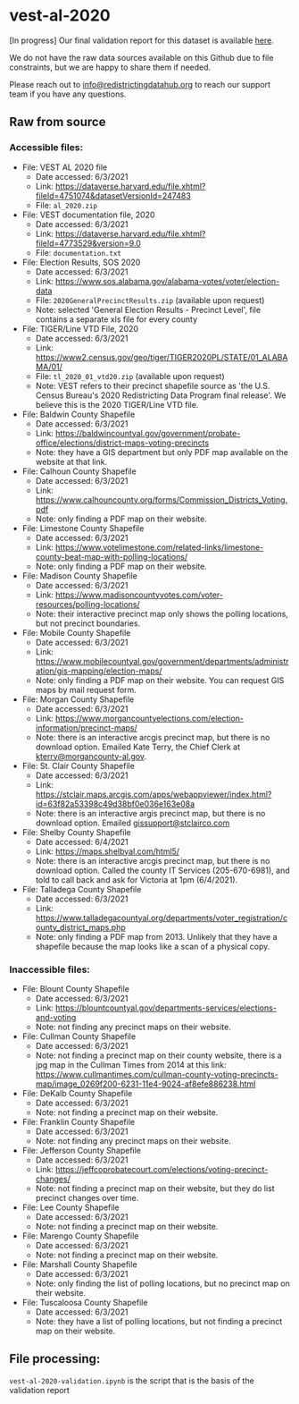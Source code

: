 # vest-al-2020

[In progress] Our final validation report for this dataset is available [here]().

We do not have the raw data sources available on this Github due to file constraints, but we are happy to share them if needed. 

Please reach out to info@redistrictingdatahub.org to reach our support team if you have any questions.

## Raw from source

### Accessible files:

- File: VEST AL 2020 file
   - Date accessed: 6/3/2021
   - Link: https://dataverse.harvard.edu/file.xhtml?fileId=4751074&datasetVersionId=247483
   - File: `al_2020.zip`
- File: VEST documentation file, 2020
   - Date accessed: 6/3/2021
   - Link: https://dataverse.harvard.edu/file.xhtml?fileId=4773529&version=9.0
   - File: `documentation.txt`
- File: Election Results, SOS 2020
   - Date accessed: 6/3/2021
   - Link: https://www.sos.alabama.gov/alabama-votes/voter/election-data
   - File: `2020GeneralPrecinctResults.zip` (available upon request)
   - Note: selected 'General Election Results - Precinct Level', file contains a separate xls file for every county
- File: TIGER/Line VTD File, 2020 
   - Date accessed: 6/3/2021
   - Link: https://www2.census.gov/geo/tiger/TIGER2020PL/STATE/01_ALABAMA/01/
   - File: `tl_2020_01_vtd20.zip` (available upon request)
   - Note: VEST refers to their precinct shapefile source as 'the U.S. Census Bureau's 2020 Redistricting Data Program final release'. We believe this is the 2020 TIGER/Line VTD file. 
- File: Baldwin County Shapefile
   - Date accessed: 6/3/2021
   - Link: https://baldwincountyal.gov/government/probate-office/elections/district-maps-voting-precincts
   - Note: they have a GIS department but only PDF map available on the website at that link. 
- File: Calhoun County Shapefile
   - Date accessed: 6/3/2021
   - Link: https://www.calhouncounty.org/forms/Commission_Districts_Voting.pdf
   - Note: only finding a PDF map on their website. 
- File: Limestone County Shapefile
   - Date accessed: 6/3/2021
   - Link: https://www.votelimestone.com/related-links/limestone-county-beat-map-with-polling-locations/
   - Note: only finding a PDF map on their website. 
- File: Madison County Shapefile
   - Date accessed: 6/3/2021
   - Link: https://www.madisoncountyvotes.com/voter-resources/polling-locations/
   - Note: their interactive precinct map only shows the polling locations, but not precinct boundaries. 
- File: Mobile County Shapefile
   - Date accessed: 6/3/2021
   - Link: https://www.mobilecountyal.gov/government/departments/administration/gis-mapping/election-maps/
   - Note: only finding a PDF map on their website. You can request GIS maps by mail request form. 
- File: Morgan County Shapefile
   - Date accessed: 6/3/2021
   - Link: https://www.morgancountyelections.com/election-information/precinct-maps/
   - Note: there is an interactive arcgis precinct map, but there is no download option. Emailed Kate Terry, the Chief Clerk at kterry@morgancounty-al.gov. 
- File: St. Clair County Shapefile
   - Date accessed: 6/3/2021
   - Link: https://stclair.maps.arcgis.com/apps/webappviewer/index.html?id=63f82a53398c49d38bf0e036e163e08a
   - Note: there is an interactive argis precinct map, but there is no download option. Emailed gissupport@stclairco.com
- File: Shelby County Shapefile
   - Date accessed: 6/4/2021
   - Link: https://maps.shelbyal.com/html5/
   - Note: there is an interactive arcgis precinct map, but there is no download option. Called the county IT Services (205-670-6981), and told to call back and ask for Victoria at 1pm (6/4/2021). 
- File: Talladega County Shapefile
   - Date accessed: 6/3/2021
   - Link: https://www.talladegacountyal.org/departments/voter_registration/county_district_maps.php
   - Note: only finding a PDF map from 2013. Unlikely that they have a shapefile because the map looks like a scan of a physical copy. 
   
### Inaccessible files:

- File: Blount County Shapefile
   - Date accessed: 6/3/2021
   - Link: https://blountcountyal.gov/departments-services/elections-and-voting
   - Note: not finding any precinct maps on their website. 
- File: Cullman County Shapefile
   - Date accessed: 6/3/2021
   - Note: not finding a precinct map on their county website, there is a jpg map in the Cullman Times from 2014 at this link: https://www.cullmantimes.com/cullman-county-voting-precincts-map/image_0269f200-6231-11e4-9024-af8efe886238.html
- File: DeKalb County Shapefile
   - Date accessed: 6/3/2021
   - Note: not finding a precinct map on their website. 
- File: Franklin County Shapefile
   - Date accessed: 6/3/2021
   - Note: not finding any precinct maps on their website. 
- File: Jefferson County Shapefile
   - Date accessed: 6/3/2021
   - Link: https://jeffcoprobatecourt.com/elections/voting-precinct-changes/
   - Note: not finding a precinct map on their website, but they do list precinct changes over time. 
- File: Lee County Shapefile
   - Date accessed: 6/3/2021
   - Note: not finding a precinct map on their website. 
- File: Marengo County Shapefile
   - Date accessed: 6/3/2021
   - Note: not finding a precinct map on their website. 
- File: Marshall County Shapefile
   - Date accessed: 6/3/2021
   - Note: only finding the list of polling locations, but no precinct map on their website. 
- File: Tuscaloosa County Shapefile
   - Date accessed: 6/3/2021
   - Note: they have a list of polling locations, but not finding a precinct map on their website. 

## File processing:

`vest-al-2020-validation.ipynb` is the script that is the basis of the validation report
